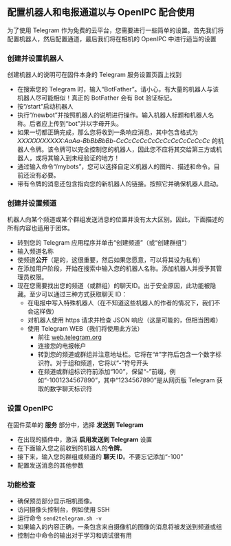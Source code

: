 ## 配置机器人和电报通道以与 OpenIPC 配合使用

为了使用 Telegram 作为免费的云平台，您需要进行一些简单的设置。首先我们将配置机器人，然后配置通道，最后我们将在相机的 OpenIPC 中进行适当的设置

### 创建并设置机器人

创建机器人的说明可在固件本身的 Telegram 服务设置页面上找到

- 在搜索您的 Telegram 时，输入“BotFather”。请小心，有大量的机器人与该机器人尽可能相似！真正的 BotFather 会有 Bot 验证标记。
- 按“/start”启动机器人
- 执行“/newbot”并按照机器人的说明进行操作。输入机器人标题和机器人名称。后者应上传到“bot”并以字母开头。
- 如果一切都正确完成，那么您将收到一条响应消息，其中包含格式为 _XXXXXXXXXXX:AaAa-BbBbBbBb-CcCcCcCcCcCcCcCcCcCcCcCc_ 的机器人令牌。该令牌可以完全控制您的机器人，因此您不应将其交给第三方或机器人，或将其输入到未经验证的地方！
- 通过输入命令“/mybots”，您可以选择自定义机器人的图片、描述和命令。目前还没有必要。
- 带有令牌的消息还包含指向您的新机器人的链接。按照它并确保机器人启动。

### 创建并设置频道

机器人向某个频道或某个群组发送消息的位置并没有太大区别。因此，下面描述的所有内容也适用于团体。

- 转到您的 Telegram 应用程序并单击“创建频道”（或“创建群组”）
- 输入频道名称
- 使频道**公开**（是的，这很重要，然后如果您愿意，可以将其设为私有）
- 在添加用户阶段，开始在搜索中输入您的机器人名称。添加机器人并授予其管理员权限。
- 现在您需要找出您的频道（或群组）的聊天ID。出于安全原因，此功能被隐藏。至少可以通过三种方式获取聊天 ID：
  - 在电报中写入特殊机器人（在不知道这些机器人的作者的情况下，我们不会这样做）
  - 对机器人使用 https 请求并检查 JSON 响应（这是可能的，但相当困难）
  - 使用 Telegram WEB（我们将使用此方法）
    - 前往 [web.telegram.org](web.telegram.org)
    - 连接您的电报帐户
    - 转到您的频道或群组并注意地址栏。它将在“#”字符后包含一个数字标识符。对于组和频道，它将以“-”符号开头
    - 在频道或群组标识符前添加“100”，保留“-”前缀，例如“-1001234567890”，其中“1234567890”是从网页版 Telegram 获取的数字聊天标识符

### 设置 OpenIPC

在固件菜单的 **服务** 部分中，选择 **发送到 Telegram**

- 在出现的插件中，激活 **启用发送到 Telegram** 设置
- 在下面输入您之前收到的机器人的**令牌**。
- 接下来，输入您的群组或频道的 **聊天 ID**。不要忘记添加“-100”
- 配置发送消息的其他参数

### 功能检查

- 确保预览部分显示相机图像。
- 访问摄像头控制台，例如使用 SSH
- 运行命令 `send2telegram.sh -v`
- 如果输入的内容正确，一条包含来自摄像机的图像的消息将被发送到频道或组
- 控制台中命令的输出对于学习和调试很有用


